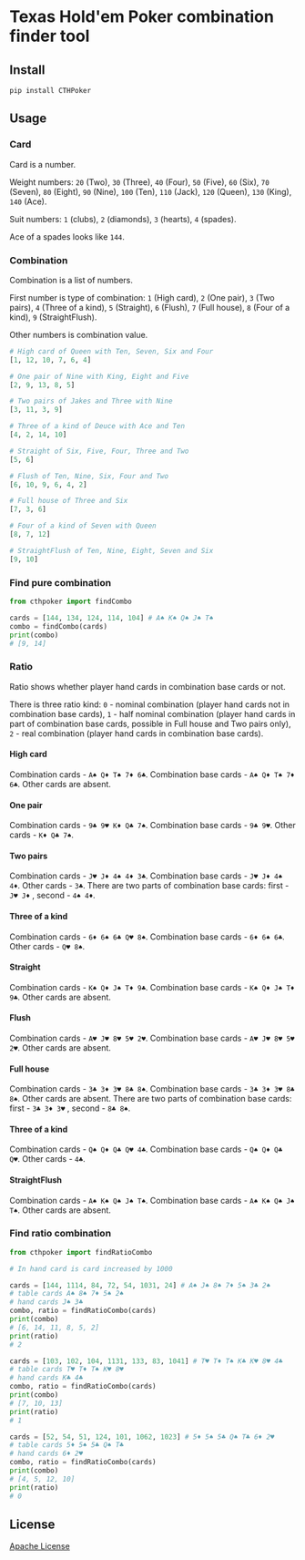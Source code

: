 # Texas Hold'em Poker combination finder tool

## Install

```
pip install CTHPoker
```

## Usage

### Card

Card is a number.

Weight numbers: `20` (Two), `30` (Three), `40` (Four), `50` (Five), `60` (Six), `70` (Seven), `80` (Eight), `90` (Nine), `100` (Ten), `110` (Jack), `120` (Queen), `130` (King), `140` (Ace).

Suit numbers: `1` (clubs), `2` (diamonds), `3` (hearts), `4` (spades).

Ace of a spades looks like `144`.

### Combination

Combination is a list of numbers.

First number is type of combination: `1` (High card), `2` (One pair), `3` (Two pairs), `4` (Three of a kind), `5` (Straight), `6` (Flush), `7` (Full house), `8` (Four of a kind), `9` (StraightFlush).

Other numbers is combination value.

```python
# High card of Queen with Ten, Seven, Six and Four
[1, 12, 10, 7, 6, 4]

# One pair of Nine with King, Eight and Five
[2, 9, 13, 8, 5]

# Two pairs of Jakes and Three with Nine
[3, 11, 3, 9]

# Three of a kind of Deuce with Ace and Ten
[4, 2, 14, 10]

# Straight of Six, Five, Four, Three and Two
[5, 6]

# Flush of Ten, Nine, Six, Four and Two
[6, 10, 9, 6, 4, 2]

# Full house of Three and Six
[7, 3, 6]

# Four of a kind of Seven with Queen
[8, 7, 12]

# StraightFlush of Ten, Nine, Eight, Seven and Six
[9, 10]
```

### Find pure combination

```python
from cthpoker import findCombo

cards = [144, 134, 124, 114, 104] # A♠ K♠ Q♠ J♠ T♠
combo = findCombo(cards)
print(combo)
# [9, 14]
```

### Ratio

Ratio shows whether player hand cards in combination base cards or not.

There is three ratio kind: `0` - nominal combination (player hand cards not in combination base cards), `1` - half nominal combination (player hand cards in part of combination base cards, possible in Full house and Two pairs only), `2` - real combination (player hand cards in combination base cards).

#### High card

Combination cards - `A♠ Q♦ T♠ 7♦ 6♣`. Combination base cards - `A♠ Q♦ T♠ 7♦ 6♣`. Other cards are absent.

#### One pair

Combination cards - `9♣ 9♥ K♦ Q♣ 7♠`. Combination base cards - `9♣ 9♥`. Other cards - `K♦ Q♣ 7♠`.

#### Two pairs

Combination cards - `J♥ J♦ 4♠ 4♦ 3♣`. Combination base cards - `J♥ J♦ 4♠ 4♦`. Other cards - `3♣`. There are two parts of combination base cards: first - `J♥ J♦` , second - `4♠ 4♦`.

#### Three of a kind

Combination cards - `6♦ 6♠ 6♣ Q♥ 8♠`. Combination base cards - `6♦ 6♠ 6♣`. Other cards - `Q♥ 8♠`.

#### Straight

Combination cards - `K♠ Q♦ J♠ T♦ 9♣`. Combination base cards - `K♠ Q♦ J♠ T♦ 9♣`. Other cards are absent.

#### Flush

Combination cards - `A♥ J♥ 8♥ 5♥ 2♥`. Combination base cards - `A♥ J♥ 8♥ 5♥ 2♥`. Other cards are absent.

#### Full house

Combination cards - `3♣ 3♦ 3♥ 8♣ 8♠`. Combination base cards - `3♣ 3♦ 3♥ 8♣ 8♠`. Other cards are absent. There are two parts of combination base cards: first - `3♣ 3♦ 3♥` , second - `8♣ 8♠`.

#### Three of a kind

Combination cards - `Q♠ Q♦ Q♣ Q♥ 4♣`. Combination base cards - `Q♠ Q♦ Q♣ Q♥`. Other cards - `4♣`.

#### StraightFlush

Combination cards - `A♠ K♠ Q♠ J♠ T♠`. Combination base cards - `A♠ K♠ Q♠ J♠ T♠`. Other cards are absent.



### Find ratio combination

```python
from cthpoker import findRatioCombo

# In hand card is card increased by 1000

cards = [144, 1114, 84, 72, 54, 1031, 24] # A♠ J♠ 8♠ 7♦ 5♠ 3♣ 2♠
# table cards A♠ 8♠ 7♦ 5♠ 2♠
# hand cards J♠ 3♣
combo, ratio = findRatioCombo(cards)
print(combo)
# [6, 14, 11, 8, 5, 2]
print(ratio)
# 2

cards = [103, 102, 104, 1131, 133, 83, 1041] # T♥ T♦ T♠ K♣ K♥ 8♥ 4♣
# table cards T♥ T♦ T♠ K♥ 8♥
# hand cards K♣ 4♣
combo, ratio = findRatioCombo(cards)
print(combo)
# [7, 10, 13]
print(ratio)
# 1

cards = [52, 54, 51, 124, 101, 1062, 1023] # 5♦ 5♠ 5♣ Q♠ T♣ 6♦ 2♥
# table cards 5♦ 5♠ 5♣ Q♠ T♣
# hand cards 6♦ 2♥
combo, ratio = findRatioCombo(cards)
print(combo)
# [4, 5, 12, 10]
print(ratio)
# 0
```

## License
[Apache License](https://choosealicense.com/licenses/apache-2.0/)
